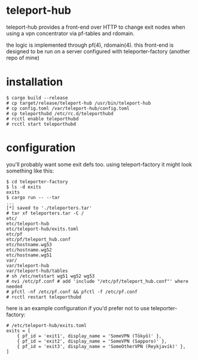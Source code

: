 # teleport-hub

teleport-hub provides a front-end over HTTP to change exit nodes when using a vpn concentrator via pf-tables and rdomain. 

the logic is implemented through pf(4), rdomain(4). this front-end is designed to be run on a server configured with teleporter-factory (another repo of mine)
# installation

```
$ cargo build --release
# cp target/release/teleport-hub /usr/bin/teleport-hub
# cp config.toml /var/teleport-hub/config.toml
# cp teleporthubd /etc/rc.d/teleporthubd
# rcctl enable teleporthubd
# rcctl start teleporthubd
```

# configuration

you'll probably want some exit defs too. using teleport-factory it might look something like this:

```
$ cd teleporter-factory
$ ls -d exits
exits
$ cargo run -- --tar
...
[*] saved to './teleporters.tar'
# tar xf teleporters.tar -C /
etc/
etc/teleport-hub
etc/teleport-hub/exits.toml
etc/pf
etc/pf/teleport_hub.conf
etc/hostname.wg53
etc/hostname.wg52
etc/hostname.wg51
var/
var/teleport-hub
var/teleport-hub/tables
# sh /etc/netstart wg51 wg52 wg53
# nvi /etc/pf.conf # add 'include "/etc/pf/teleport_hub.conf"' where needed
# pfctl -nf /etc/pf.conf && pfctl -f /etc/pf.conf
# rcctl restart teleporthubd
```

here is an example configuration if you'd prefer not to use teleporter-factory:

```
# /etc/teleport-hub/exits.toml
exits = [
	{ pf_id = 'exit1', display_name = 'SomeVPN (Tōkyō)' },
	{ pf_id = 'exit2', display_name = 'SomeVPN (Sapporo)' },
	{ pf_id = 'exit3', display_name = 'SomeOtherVPN (Reykjavík)' },
]
```
